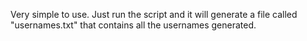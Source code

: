 Very simple to use. Just run the script and it will generate a file called "usernames.txt" that contains all the usernames generated.

